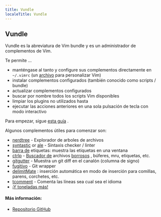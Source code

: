 ```yaml
---
title: Vundle
localeTitle: Vundle
---
```

## Vundle

Vundle es la abreviatura de Vim bundle y es un administrador de complementos de Vim.

Te permite ...

*   manténgase al tanto y configure sus complementos directamente en `~/.vimrc` (un [archivo](https://stackoverflow.com/questions/164847/what-is-in-your-vimrc) para personalizar Vim)
*   instalar complementos configurados (también conocido como scripts / bundle)
*   actualizar complementos configurados
*   buscar por nombre todos los scripts Vim disponibles
*   limpiar los plugins no utilizados hasta
*   ejecutar las acciones anteriores en una sola pulsación de tecla con modo interactivo

Para empezar, sigue [esta guía](https://github.com/VundleVim/Vundle.Vim#quick-start) .

Algunos complementos útiles para comenzar son:

*   [nerdtree](https://github.com/scrooloose/nerdtree) - Explorador de arboles de archivos
*   [syntastic](https://github.com/vim-syntastic/syntastic) or [ale](https://github.com/w0rp/ale) - Sintaxis checker / linter
*   [barra de](https://github.com/majutsushi/tagbar) etiquetas: muestra las etiquetas en una ventana
*   [ctrlp](https://github.com/kien/ctrlp.vim) - [Buscador de](https://github.com/kien/ctrlp.vim) archivos [borrosos](https://github.com/kien/ctrlp.vim) , búferes, mru, etiquetas, etc.
*   [gitgutter](https://github.com/airblade/vim-gitgutter) - Muestra un git diff en el canalón (columna de signo)
*   [fugitivo](https://github.com/tpope/vim-fugitive) - Git wrapper
*   [delimitMate](https://github.com/Raimondi/delimitMate) : inserción automática en modo de inserción para comillas, parens, corchetes, etc.
*   [tcomment](https://github.com/tomtom/tcomment_vim) - Comenta las líneas sea cual sea el idioma
*   [¡Y toneladas más!](https://vimawesome.com/)

#### Más información:

*   [Repositorio GitHub](https://github.com/VundleVim/Vundle.Vim)
